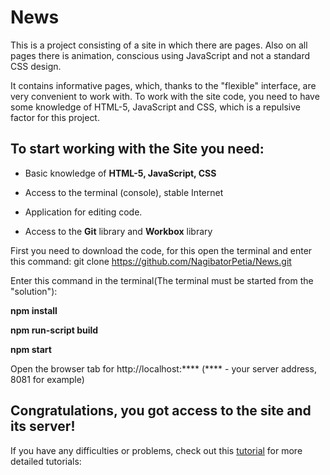 
# News

This is a project consisting of a site in which there are pages. Also on all pages there is animation, conscious using JavaScript and not a standard CSS design.

It contains informative pages, which, thanks to the "flexible" interface, are very convenient to work with.
To work with the site code, you need to have some knowledge of HTML-5, JavaScript and CSS, which is a repulsive factor for this project.

## To start working with the Site you need:

- Basic knowledge of **HTML-5, JavaScript, CSS**

- Access to the terminal (console), stable Internet

- Application for editing code.

- Access to the **Git** library and **Workbox** library

First you need to download the code, for this open the terminal and enter this command: git clone https://github.com/NagibatorPetia/News.git

Enter this command in the terminal(The terminal must be started from the "solution"): 

**npm install**

**npm run-script build**

**npm start**

Open the browser tab for http://localhost:**** (**** - your server address, 8081 for example)

## Congratulations, you got access to the site and its server!

If you have any difficulties or problems, check out this [tutorial](https://codelabs.developers.google.com/codelabs/workbox-lab/#0) for more detailed tutorials: 
